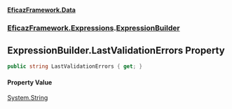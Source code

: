 #### [EficazFramework.Data](EficazFrameworkData.md 'EficazFramework Data')
### [EficazFramework.Expressions](EficazFrameworkData.md#EficazFramework.Expressions 'EficazFramework.Expressions').[ExpressionBuilder](EficazFramework.Expressions/ExpressionBuilder.md 'EficazFramework.Expressions.ExpressionBuilder')

## ExpressionBuilder.LastValidationErrors Property

```csharp
public string LastValidationErrors { get; }
```

#### Property Value
[System.String](https://docs.microsoft.com/en-us/dotnet/api/System.String 'System.String')